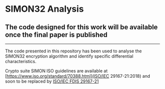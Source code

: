 # SIMON32 Analysis
## The code designed for this work will be available once the final paper is published
***

The code presented in this repository has been used to analyse the SIMON32 encryption algorithm and identify specific differential characteristics. 

Crypto suite SIMON ISO guidelines are available at [https://www.iso.org/standard/70388.html](ISO/IEC 29167-21:2018) and soon to be replaced by [ISO/IEC FDIS 29167-21](https://www.iso.org/standard/89591.html)
